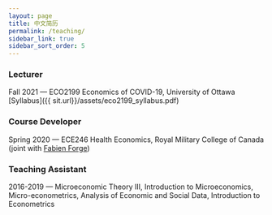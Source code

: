 ```yaml
---
layout: page
title: 中文简历
permalink: /teaching/
sidebar_link: true
sidebar_sort_order: 5
---
```

### Lecturer
Fall 2021 — ECO2199 Economics of COVID-19, University of Ottawa  
[Syllabus]({{ sit.url}}/assets/eco2199_syllabus.pdf)  

### Course Developer
Spring 2020 — ECE246 Health Economics, Royal Military College of Canada  
(joint with [Fabien Forge](https://forgef.github.io/index.html))

### Teaching Assistant
2016-2019 — Microeconomic Theory III, Introduction to Microeconomics, Micro-econometrics, Analysis of Economic and Social Data, Introduction to Econometrics